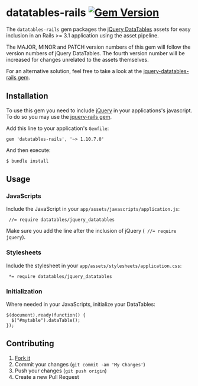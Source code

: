 # datatables-rails [![Gem Version](https://badge.fury.io/rb/datatables-rails.svg)](http://badge.fury.io/rb/datatables-rails)

The `datatables-rails` gem packages the [jQuery DataTables](http://www.datatables.net/) assets for easy inclusion in an Rails >= 3.1 application using the asset pipeline.

The MAJOR, MINOR and PATCH version numbers of this gem will follow the version numbers of jQuery DataTables. The fourth version number will be increased for changes unrelated to the assets themselves.

For an alternative solution, feel free to take a look at the [jquery-datatables-rails gem](https://github.com/rweng/jquery-datatables-rails).

## Installation

To use this gem you need to include [jQuery](http://jquery.com/) in your applications's javascript.
To do so you may use the [jquery-rails gem](https://github.com/rails/jquery-rails).


Add this line to your application's `Gemfile`:

```
gem 'datatables-rails', '~> 1.10.7.0'
```

And then execute:

    $ bundle install

## Usage
### JavaScripts

Include the JavaScript in your `app/assets/javascripts/application.js`:

     //= require datatables/jquery_datatables
    
Make sure you add the line after the inclusion of jQuery (` //= require jquery`).

### Stylesheets
    
Include the stylesheet in your `app/assets/stylesheets/application.css`:

     *= require datatables/jquery_datatables

### Initialization

Where needed in your JavaScripts, initialize your DataTables:

```
$(document).ready(function() {
  $("#mytable").dataTable();
});
```

## Contributing

1. [Fork it]( https://github.com/svkurowski/datatables-rails/fork)
2. Commit your changes (`git commit -am 'My Changes'`)
3. Push your changes (`git push origin`)
5. Create a new Pull Request
